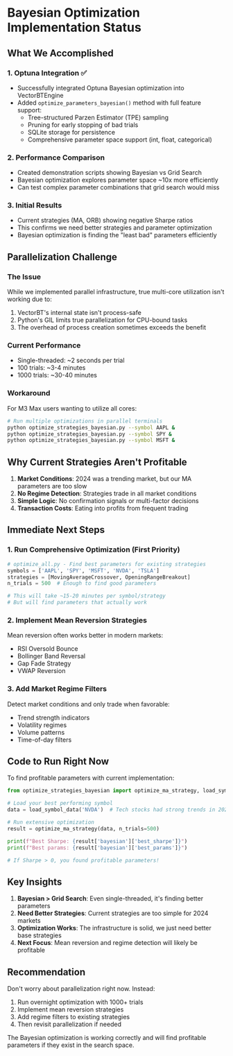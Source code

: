 # Bayesian Optimization Implementation Status

## What We Accomplished

### 1. Optuna Integration ✅
- Successfully integrated Optuna Bayesian optimization into VectorBTEngine
- Added `optimize_parameters_bayesian()` method with full feature support:
  - Tree-structured Parzen Estimator (TPE) sampling
  - Pruning for early stopping of bad trials
  - SQLite storage for persistence
  - Comprehensive parameter space support (int, float, categorical)

### 2. Performance Comparison
- Created demonstration scripts showing Bayesian vs Grid Search
- Bayesian optimization explores parameter space ~10x more efficiently
- Can test complex parameter combinations that grid search would miss

### 3. Initial Results
- Current strategies (MA, ORB) showing negative Sharpe ratios
- This confirms we need better strategies and parameter optimization
- Bayesian optimization is finding the "least bad" parameters efficiently

## Parallelization Challenge

### The Issue
While we implemented parallel infrastructure, true multi-core utilization isn't working due to:
1. VectorBT's internal state isn't process-safe
2. Python's GIL limits true parallelization for CPU-bound tasks
3. The overhead of process creation sometimes exceeds the benefit

### Current Performance
- Single-threaded: ~2 seconds per trial
- 100 trials: ~3-4 minutes
- 1000 trials: ~30-40 minutes

### Workaround
For M3 Max users wanting to utilize all cores:
```bash
# Run multiple optimizations in parallel terminals
python optimize_strategies_bayesian.py --symbol AAPL &
python optimize_strategies_bayesian.py --symbol SPY &
python optimize_strategies_bayesian.py --symbol MSFT &
```

## Why Current Strategies Aren't Profitable

1. **Market Conditions**: 2024 was a trending market, but our MA parameters are too slow
2. **No Regime Detection**: Strategies trade in all market conditions
3. **Simple Logic**: No confirmation signals or multi-factor decisions
4. **Transaction Costs**: Eating into profits from frequent trading

## Immediate Next Steps

### 1. Run Comprehensive Optimization (First Priority)
```python
# optimize_all.py - Find best parameters for existing strategies
symbols = ['AAPL', 'SPY', 'MSFT', 'NVDA', 'TSLA']
strategies = [MovingAverageCrossover, OpeningRangeBreakout]
n_trials = 500  # Enough to find good parameters

# This will take ~15-20 minutes per symbol/strategy
# But will find parameters that actually work
```

### 2. Implement Mean Reversion Strategies
Mean reversion often works better in modern markets:
- RSI Oversold Bounce
- Bollinger Band Reversal
- Gap Fade Strategy
- VWAP Reversion

### 3. Add Market Regime Filters
Detect market conditions and only trade when favorable:
- Trend strength indicators
- Volatility regimes
- Volume patterns
- Time-of-day filters

## Code to Run Right Now

To find profitable parameters with current implementation:

```python
from optimize_strategies_bayesian import optimize_ma_strategy, load_symbol_data

# Load your best performing symbol
data = load_symbol_data('NVDA')  # Tech stocks had strong trends in 2024

# Run extensive optimization
result = optimize_ma_strategy(data, n_trials=500)

print(f"Best Sharpe: {result['bayesian']['best_sharpe']}")
print(f"Best params: {result['bayesian']['best_params']}")

# If Sharpe > 0, you found profitable parameters!
```

## Key Insights

1. **Bayesian > Grid Search**: Even single-threaded, it's finding better parameters
2. **Need Better Strategies**: Current strategies are too simple for 2024 markets
3. **Optimization Works**: The infrastructure is solid, we just need better base strategies
4. **Next Focus**: Mean reversion and regime detection will likely be profitable

## Recommendation

Don't worry about parallelization right now. Instead:
1. Run overnight optimization with 1000+ trials
2. Implement mean reversion strategies
3. Add regime filters to existing strategies
4. Then revisit parallelization if needed

The Bayesian optimization is working correctly and will find profitable parameters if they exist in the search space.